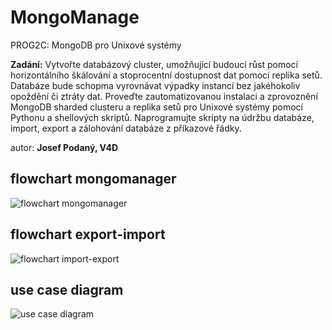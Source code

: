 # MongoManage
PROG2C: MongoDB pro Unixové systémy

__Zadání:__
Vytvořte databázový cluster, umožňující budoucí růst pomocí horizontálního škálování a stoprocentní dostupnost dat pomocí replika setů. Databáze bude schopma vyrovnávat výpadky instancí bez jakéhokoliv opoždění či ztráty dat. Proveďte zautomatizovanou instalaci a zprovoznění MongoDB sharded clusteru a replika setů pro Unixové systémy pomocí Pythonu a shellových skriptů. Naprogramujte skripty na údržbu databáze, import, export a zálohování databáze z příkazové řádky.

autor: __Josef Podaný, V4D__

## flowchart mongomanager
![flowchart mongomanager](https://imgur.com/jjOQcPQ.png)

## flowchart export-import
![flowchart import-export](https://i.imgur.com/jV8GRf2.png)

## use case diagram
![use case diagram](https://i.imgur.com/7Z0E83S.png)